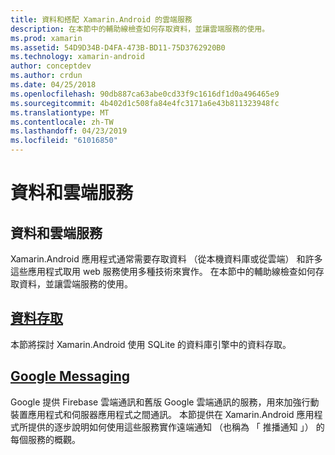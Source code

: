 ```yaml
---
title: 資料和搭配 Xamarin.Android 的雲端服務
description: 在本節中的輔助線檢查如何存取資料，並讓雲端服務的使用。
ms.prod: xamarin
ms.assetid: 54D9D34B-D4FA-473B-BD11-75D3762920B0
ms.technology: xamarin-android
author: conceptdev
ms.author: crdun
ms.date: 04/25/2018
ms.openlocfilehash: 90db887ca63abe0cd33f9c1616df1d0a496465e9
ms.sourcegitcommit: 4b402d1c508fa84e4fc3171a6e43b811323948fc
ms.translationtype: MT
ms.contentlocale: zh-TW
ms.lasthandoff: 04/23/2019
ms.locfileid: "61016850"
---
```

# <a name="data-and-cloud-services"></a>資料和雲端服務

## <a name="data-and-cloud-services"></a>資料和雲端服務

Xamarin.Android 應用程式通常需要存取資料 （從本機資料庫或從雲端） 和許多這些應用程式取用 web 服務使用多種技術來實作。 在本節中的輔助線檢查如何存取資料，並讓雲端服務的使用。

## <a name="data-accessandroiddata-clouddata-accessindexmd"></a>[資料存取](~/android/data-cloud/data-access/index.md)

本節將探討 Xamarin.Android 使用 SQLite 的資料庫引擎中的資料存取。
 
## <a name="google-messagingandroiddata-cloudgoogle-messagingindexmd"></a>[Google Messaging](~/android/data-cloud/google-messaging/index.md)

Google 提供 Firebase 雲端通訊和舊版 Google 雲端通訊的服務，用來加強行動裝置應用程式和伺服器應用程式之間通訊。 本節提供在 Xamarin.Android 應用程式所提供的逐步說明如何使用這些服務實作遠端通知 （也稱為 「 推播通知 」） 的每個服務的概觀。


